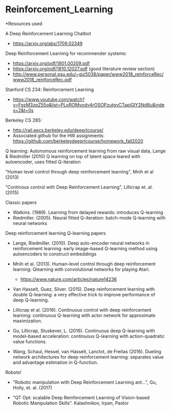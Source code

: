 # Reinforcement_Learning

*Resources used 


A Deep Reinforcement Learning Chatbot 

- https://arxiv.org/abs/1709.02349


Deep Reinforcement Learning for recommender systems:
- https://arxiv.org/pdf/1801.00209.pdf
- https://arxiv.org/pdf/1810.12027.pdf (good literature review section)
- http://www.personal.psu.edu/~gjz5038/paper/www2018_reinforceRec/www2018_reinforceRec.pdf


Stanford CS 234: Reinforcement Learning

- https://www.youtube.com/watch?v=FgzM3zpZ55o&list=PLoROMvodv4rOSOPzutgyCTapiGlY2Nd8u&index=2&t=0s




Berkeley CS 285:

- http://rail.eecs.berkeley.edu/deeprlcourse/
- Associated github for the HW assignments: https://github.com/berkeleydeeprlcourse/homework_fall2020


Q learning:
Autonomous reinforcement learning from raw visual data, Lange & Riedmiller (2010)
 Q learning on top of latent space leared with autoencoder, uses fitted Q-iteration

"Human level control through deep reinforcement learning", Mnih et al (2013)

"Continous control with Deep Reinforcement Learning", Lillicrap et. al. (2015)

Classic papers
- Watkins. (1989). Learning from delayed rewards: introduces Q-learning
- Riedmiller. (2005). Neural fitted Q-iteration: batch-mode Q-learning with neural
networks

Deep reinforcement learning Q-learning papers
- Lange, Riedmiller. (2010). Deep auto-encoder neural networks in reinforcement learning: early image-based Q-learning method using autoencoders to construct embeddings
- Mnih et al. (2013). Human-level control through deep reinforcement learning: Qlearning with convolutional networks for playing Atari.
  - https://www.nature.com/articles/nature14236

- Van Hasselt, Guez, Silver. (2015). Deep reinforcement learning with double Q-learning: a very effective trick to improve performance of deep Q-learning.
- Lillicrap et al. (2016). Continuous control with deep reinforcement learning: continuous Q-learning with actor network for approximate maximization.
- Gu, Lillicrap, Stuskever, L. (2016). Continuous deep Q-learning with model-based acceleration: continuous Q-learning with action-quadratic value functions.
- Wang, Schaul, Hessel, van Hasselt, Lanctot, de Freitas (2016). Dueling network architectures for deep reinforcement learning: separates value and advantage estimation in Q-function.

Robots!
- "Robotic manipulation with Deep Reinforcement Learning ant...", Gu, Holly, et. al. (2017)

- "QT Opt: scalable Deep Reinforcement Learning of Vision-based Robotic Manipulation Skills".  Kalashnikov, Irpan, Pastor
